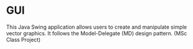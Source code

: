 # GUI
This Java Swing application allows users to create and manipulate simple vector graphics. It follows the Model-Delegate (MD) design pattern. (MSc Class Project)
